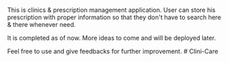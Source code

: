 This is clinics & prescription management application. 
User can store his prescription with proper information so that they don't have to search here & there whenever need.

It is completed as of now. More ideas to come and will be deployed later.

Feel free to use and give feedbacks for further improvement.
#   C l i n i - C a r e 
 
 
